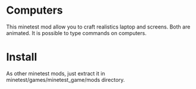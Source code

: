 Computers
=========

This minetest mod allow you to craft realistics laptop and screens. Both are animated. It is possible to type commands on computers.

Install
=======

As other minetest mods, just extract it in minetest/games/minetest_game/mods directory.